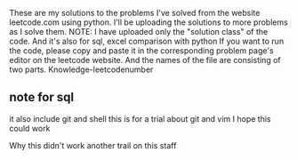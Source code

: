These are my solutions to the problems I've solved from the website leetcode.com using python. 
I'll be uploading the solutions to more problems as I solve them.  NOTE: I have uploaded only the "solution class" of the code. 
And it's also for sql, excel comparison with python
If you want to run the code, please copy and paste it in the corresponding problem page's editor on the leetcode website.
And the names of the file are consisting of two parts. Knowledge-leetcodenumber

## note for sql

it also include git and shell
this is for a trial about git and vim
I hope this could work

Why this didn't work another trail on this staff
